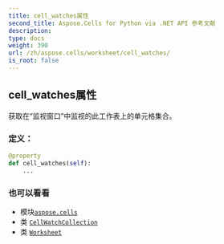 ```yaml
---
title: cell_watches属性
second_title: Aspose.Cells for Python via .NET API 参考文献
description:
type: docs
weight: 390
url: /zh/aspose.cells/worksheet/cell_watches/
is_root: false
---
```

## cell_watches属性

获取在“监视窗口”中监视的此工作表上的单元格集合。
### 定义：
```python
@property
def cell_watches(self):
    ...
```

### 也可以看看
* 模块[`aspose.cells`](../../)
* 类 [`CellWatchCollection`](/cells/python-net/zh/aspose.cells/cellwatchcollection)
* 类 [`Worksheet`](/cells/python-net/zh/aspose.cells/worksheet)
